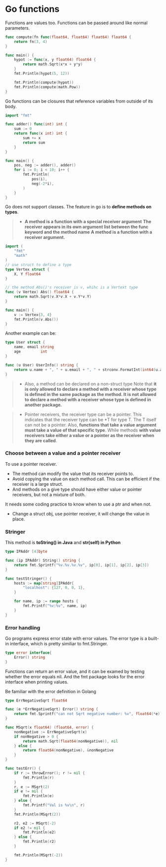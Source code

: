 # Go functions

Functions are values too. Functions can be passed around like normal parameters.

```Go
func compute(fn func(float64, float64) float64) float64 {
	return fn(3, 4)
}

func main() {
	hypot := func(x, y float64) float64 {
		return math.Sqrt(x*x + y*y)
	}
	fmt.Println(hypot(5, 12))

	fmt.Println(compute(hypot))
	fmt.Println(compute(math.Pow))
}
```

Go functions can be closures that reference variables from outside of its body.

```Go
import "fmt"

func adder() func(int) int {
	sum := 0
	return func(x int) int {
		sum += x
		return sum
	}
}

func main() {
	pos, neg := adder(), adder()
	for i := 0; i < 10; i++ {
		fmt.Println(
			pos(i),
			neg(-2*i),
		)
	}
}

```

Go does not support classes. The feature in go is to **define methods on types**.
> - **A method is a function with a special __receiver__ argument**
**The receiver appears in its own argument list between the func keyword and the method name**
**A method is a function with a receiver argument.**
```Go
import (
	"fmt"
	"math"
)
// use struct to define a type
type Vertex struct {
	X, Y float64
}

// the method Abs()'s receiver is v, whihc is a Vertext type
func (v Vertex) Abs() float64 {
	return math.Sqrt(v.X*v.X + v.Y*v.Y)
}

func main() {
	v := Vertex{3, 4}
	fmt.Println(v.Abs())
}

```
Another example can be:
```Go
type User struct {
	name, email string
	age         int
}

func (u User) UserInfo() string {
	return u.name + ", " + u.email + ", " + strconv.FormatInt(int64(u.age), 10)
}
```

> - Also, a method can be declared on a non-struct type
Note that **it is only allowed to declare a method with a receiver whose type is defined in the same package as the method. It is not allowed to declare a method with a receiver whose type is defined in another package.**

> - Pointer receivers, the receiver type can be a pointer.
This indicates that the receiver type can be *T for type T. The T itself can not be a pointer.
Also, **functions that take a value argument must take a value of that specific type**. While methods **with value receivers take either a value or a pointer as the receiver when they are called**.

### Choose between a value and a pointer receiver
To use a pointer receiver.
* The method can modify the value that its receiver points to.
* Avoid copying the value on each method call. This can be efficient if the receiver is a large struct.
* And methods on a give type should have either value or pointer receivers, but not a mixture of both.

It needs some coding practice to know when to use a ptr and when not.
* Change a struct obj, use pointer receiver, it will change the value in place.

### Stringer
This method is **toString() in Java** and **__str__(self) in Python**
```Go
type IPAddr [4]byte

func (ip IPAddr) String() string {
	return fmt.Sprintf("%v.%v.%v.%v", ip[0], ip[1], ip[2], ip[3])
}

func testStringer() {
	hosts := map[string]IPAddr{
		"localhost": {127, 0, 0, 1},
	}

	for name, ip := range hosts {
		fmt.Printf("%v:%v", name, ip)
	}
}
```

### Error handling
Go programs express error state with error values.
The error type is a built-in interface, which is pretty similiar to fmt.Stringer.
```Go
type error interface{
	Error() string
}
```
Functions can return an error value, and it can be examed by testing whether the error equals nil. And the fmt package looks for the error interface when printing values.

Be familiar with the error definition in Golang

```Go
type ErrNegativeSqrt float64

func (e *ErrNegativeSqrt) Error() string {
	return fmt.Sprintf("can not Sqrt negative number: %v", float64(*e))
}

func MSqrt(x float64) (float64, error) {
	nonNegative := ErrNegativeSqrt(x)
	if nonNegative > 0 {
		return math.Sqrt(float64(nonNegative)), nil
	} else {
		return float64(nonNegative), &nonNegative
	}
}

func testErr() {
	if r := throwError(); r != nil {
		fmt.Println(r)
	}
	r, e := MSqrt(2)
	if e != nil {
		fmt.Println(e)
	} else {
		fmt.Printf("Val is %v\n", r)
	}
	fmt.Println(MSqrt(2))

	r2, e2 := MSqrt(-2)
	if e2 != nil {
		fmt.Println(e2)
	} else {
		fmt.Println(r2)
	}

	fmt.Println(MSqrt(-2))
}
```